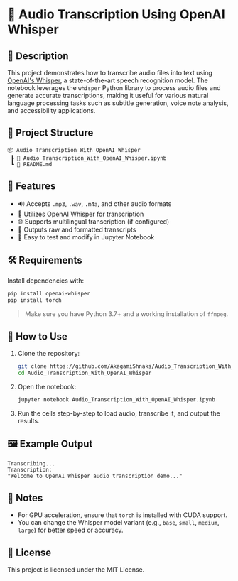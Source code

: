 
# 📄 Audio Transcription Using OpenAI Whisper

## 🎯 Description

This project demonstrates how to transcribe audio files into text using [OpenAI's Whisper](https://openai.com/research/whisper), a state-of-the-art speech recognition model. The notebook leverages the `whisper` Python library to process audio files and generate accurate transcriptions, making it useful for various natural language processing tasks such as subtitle generation, voice note analysis, and accessibility applications.

## 📁 Project Structure

```
📦 Audio_Transcription_With_OpenAI_Whisper
 ┣ 📜 Audio_Transcription_With_OpenAI_Whisper.ipynb
 ┗ 📄 README.md
```

## 🚀 Features

- 🔊 Accepts `.mp3`, `.wav`, `.m4a`, and other audio formats
- 🧠 Utilizes OpenAI Whisper for transcription
- 🌐 Supports multilingual transcription (if configured)
- 📃 Outputs raw and formatted transcripts
- 🧪 Easy to test and modify in Jupyter Notebook

## 🛠️ Requirements

Install dependencies with:

```bash
pip install openai-whisper
pip install torch
```

> Make sure you have Python 3.7+ and a working installation of `ffmpeg`.

## 🧪 How to Use

1. Clone the repository:
   ```bash
   git clone https://github.com/AkagamiShnaks/Audio_Transcription_With_OpenAI_Whisper.git
   cd Audio_Transcription_With_OpenAI_Whisper
   ```

2. Open the notebook:
   ```bash
   jupyter notebook Audio_Transcription_With_OpenAI_Whisper.ipynb
   ```

3. Run the cells step-by-step to load audio, transcribe it, and output the results.

## 🖼️ Example Output

```
Transcribing...
Transcription:
"Welcome to OpenAI Whisper audio transcription demo..."
```

## 📌 Notes

- For GPU acceleration, ensure that `torch` is installed with CUDA support.
- You can change the Whisper model variant (e.g., `base`, `small`, `medium`, `large`) for better speed or accuracy.

## 📜 License

This project is licensed under the MIT License.

